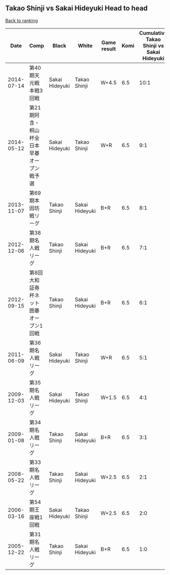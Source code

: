 ## Takao Shinji vs Sakai Hideyuki Head to head

[Back to ranking](../../index.md)




| **Date** | **Comp** | **Black** | **White** | **Game result** | **Komi** | **Cumulative Takao Shinji vs Sakai Hideyuki** | **Takao Shinji streak** | **Sakai Hideyuki streak** | 
| --- | --- | --- | --- | --- | --- | --- | --- | --- |
| 2014-07-14 | 第40期天元戦本戦3回戦 | Sakai Hideyuki | Takao Shinji | W+4.5 | 6.5 | 10:1 | 8 | 0 | 
| 2014-05-12 | 第21期阿含・桐山杯全日本早碁オープン戦予選 | Sakai Hideyuki | Takao Shinji | W+R | 6.5 | 9:1 | 7 | 0 | 
| 2013-11-07 | 第69期本因坊戦リーグ | Takao Shinji | Sakai Hideyuki | B+R | 6.5 | 8:1 | 6 | 0 | 
| 2012-12-06 | 第38期名人戦リーグ | Takao Shinji | Sakai Hideyuki | B+R | 6.5 | 7:1 | 5 | 0 | 
| 2012-09-15 | 第8回大和証券杯ネット囲碁オープン1回戦 | Takao Shinji | Sakai Hideyuki | B+R | 6.5 | 6:1 | 4 | 0 | 
| 2011-06-09 | 第36期名人戦リーグ | Sakai Hideyuki | Takao Shinji | W+R | 6.5 | 5:1 | 3 | 0 | 
| 2009-12-03 | 第35期名人戦リーグ | Sakai Hideyuki | Takao Shinji | W+1.5 | 6.5 | 4:1 | 2 | 0 | 
| 2009-01-08 | 第34期名人戦リーグ | Takao Shinji | Sakai Hideyuki | B+R | 6.5 | 3:1 | 1 | 0 | 
| 2008-05-22 | 第33期名人戦リーグ | Takao Shinji | Sakai Hideyuki | W+2.5 | 6.5 | 2:1 | 0 | 1 | 
| 2006-03-16 | 第54期王座戦1回戦 | Sakai Hideyuki | Takao Shinji | W+2.5 | 6.5 | 2:0 | 2 | 0 | 
| 2005-12-22 | 第31期名人戦リーグ | Takao Shinji | Sakai Hideyuki | B+R | 6.5 | 1:0 | 1 | 0 |




